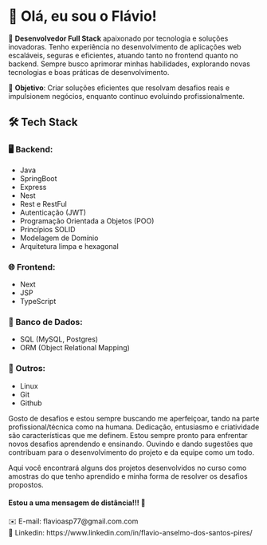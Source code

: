 # 👋 Olá, eu sou o Flávio!

🚀 **Desenvolvedor Full Stack**  apaixonado por tecnologia e soluções inovadoras. Tenho experiência no desenvolvimento de aplicações web escaláveis, seguras e eficientes, atuando tanto no frontend quanto no backend. Sempre busco aprimorar minhas habilidades, explorando novas tecnologias e boas práticas de desenvolvimento.

🎯 **Objetivo**: Criar soluções eficientes que resolvam desafios reais e impulsionem negócios, enquanto continuo evoluindo profissionalmente.

## 🛠️ Tech Stack

### 🖥️ Backend:
- Java
- SpringBoot
- Express
- Nest
- Rest e RestFul
- Autenticação (JWT)
- Programação Orientada a Objetos (POO)
- Princípios SOLID
- Modelagem de Domínio
- Arquitetura limpa e hexagonal

### 🌐 Frontend:
- Next
- JSP
- TypeScript

### 💾 Banco de Dados:
- SQL (MySQL, Postgres)
- ORM (Object Relational Mapping)

### 🔧 Outros:
- Linux
- Git
- Github

Gosto de desafios e estou sempre buscando me aperfeiçoar, tando na parte profissional/técnica como na humana. Dedicação, entusiasmo e criatividade são características que me definem. Estou sempre pronto para enfrentar novos desafios aprendendo e ensinando. Ouvindo e dando sugestões que contribuam para o desenvolvimento do projeto e da equipe como um todo.

Aqui você encontrará alguns dos projetos desenvolvidos no curso como amostras do que tenho aprendido e minha forma de resolver os desafios propostos.

#### Estou a uma mensagem de distância!!! 📱

<div>
  ✉️ E-mail: flavioasp77@gmail.com.com
</div>
<div>
  🔗 Linkedin: https://www.linkedin.com/in/flavio-anselmo-dos-santos-pires/
</div>
